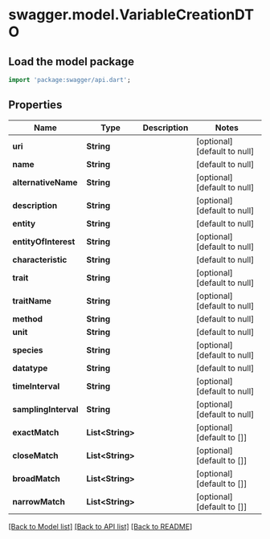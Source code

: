 # swagger.model.VariableCreationDTO

## Load the model package
```dart
import 'package:swagger/api.dart';
```

## Properties
Name | Type | Description | Notes
------------ | ------------- | ------------- | -------------
**uri** | **String** |  | [optional] [default to null]
**name** | **String** |  | [default to null]
**alternativeName** | **String** |  | [optional] [default to null]
**description** | **String** |  | [optional] [default to null]
**entity** | **String** |  | [default to null]
**entityOfInterest** | **String** |  | [optional] [default to null]
**characteristic** | **String** |  | [default to null]
**trait** | **String** |  | [optional] [default to null]
**traitName** | **String** |  | [optional] [default to null]
**method** | **String** |  | [default to null]
**unit** | **String** |  | [default to null]
**species** | **String** |  | [optional] [default to null]
**datatype** | **String** |  | [default to null]
**timeInterval** | **String** |  | [optional] [default to null]
**samplingInterval** | **String** |  | [optional] [default to null]
**exactMatch** | **List&lt;String&gt;** |  | [optional] [default to []]
**closeMatch** | **List&lt;String&gt;** |  | [optional] [default to []]
**broadMatch** | **List&lt;String&gt;** |  | [optional] [default to []]
**narrowMatch** | **List&lt;String&gt;** |  | [optional] [default to []]

[[Back to Model list]](../README.md#documentation-for-models) [[Back to API list]](../README.md#documentation-for-api-endpoints) [[Back to README]](../README.md)


